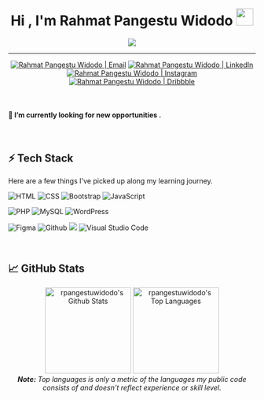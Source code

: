  <h1 align="center">Hi , I'm Rahmat Pangestu Widodo <img src="https://media.giphy.com/media/hvRJCLFzcasrR4ia7z/giphy.gif" width="35"></h1>
 <p align="center">
 <a href="https://github.com/DenverCoder1/readme-typing-svg"><img src="https://readme-typing-svg.herokuapp.com?lines=I'm+a+Student;Junior+Front-End+Web+Developer;Junior+UI/UX+Designer;%20IT%20Enthusiast;Always%20learning%20new%20things&center=true&width=500&height=50"></a>
 </p>
 
 <hr/>
 
 <p align="center">   
  <a href="mailto:rahmatpw@upnvj.ac.id" target="_blank"><img alt="Rahmat Pangestu Widodo | Email" src="https://img.shields.io/badge/-Email-0D1117?style=for-the-badge&logo=gmail&logoColor=FFFFFF"></a>
  <a href="https://www.linkedin.com/in/rahmat-pangestu-widodo" target="_blank"><img alt="Rahmat Pangestu Widodo | LinkedIn" src="https://img.shields.io/badge/-LinkedIn-0D1117?style=for-the-badge&logo=linkedin&logoColor=FFFFFF "></a> 
  <a href="https://www.instagram.com/rpangestuwidodo_" target="_blank"><img alt="Rahmat Pangestu Widodo | Instagram" src="https://img.shields.io/badge/-Instagram-0D1117?style=for-the-badge&logo=instagram&logoColor=FFFFFF"></a>
  <a href="https://dribbble.com/Rp_Widodo" target="_blank"><img alt="Rahmat Pangestu Widodo | Dribbble" src="https://img.shields.io/badge/Dribbble-0D1117?style=for-the-badge&logo=dribbble&logoColor=FFFFFF"></a>
</p
 

 <br/>
<br/>

#### 🔭 I’m currently looking for new opportunities .

 <br/>
 
## ⚡ Tech Stack

Here are a few things I've picked up along my learning journey.

![HTML](https://img.shields.io/badge/HTML5-E34F26?style=for-the-badge&logo=html5&logoColor=white) ![CSS](https://img.shields.io/badge/CSS-239120?&style=for-the-badge&logo=css3&logoColor=white) ![Bootstrap](https://img.shields.io/badge/-Bootstrap-563d7c?style=for-the-badge&logo=bootstrap&logoColor=white) ![JavaScript](https://img.shields.io/badge/JavaScript-F7DF1E?style=for-the-badge&logo=javascript&logoColor=black) 

![PHP](https://img.shields.io/badge/PHP-%23777BB4.svg?style=for-the-badge&logo=php&logoColor=white) ![MySQL](https://img.shields.io/badge/MySQL-00758F?style=for-the-badge&logo=mysql&logoColor=white) ![WordPress](https://img.shields.io/badge/WordPress-00749C?style=for-the-badge&logo=WordPress&logoColor=white) 

![Figma](https://img.shields.io/badge/Figma-ff2865?style=for-the-badge&logo=Figma&logoColor=white) ![Github](https://img.shields.io/badge/github%20-%23121011.svg?&style=for-the-badge&logo=github&logoColor=white) ![](https://img.shields.io/badge/git%20-%23F05033.svg?&style=for-the-badge&logo=git&logoColor=white) ![Visual Studio Code](https://img.shields.io/badge/-Visual%20Studio%20Code-0078d7?style=for-the-badge&logo=visual-studio-code&logoColor=white)

 <br/>
 
 ## &#x1f4c8; GitHub Stats
<div align="center">
    <a href="#"><img alt="rpangestuwidodo's Github Stats" src="https://github-readme-stats.vercel.app/api?username=rpangestuwidodo&show_icons=true&include_all_commits=true&count_private=true&theme=radical&hide_border=true&bg_color=0D1117&title_color=d93b7c&icon_color=F0DB4F" height="175"/></a>
    <a href="#"><img alt="rpangestuwidodo's Top Languages" src="https://github-readme-stats.vercel.app/api/top-langs/?username=rpangestuwidodo&langs_count=10&layout=compact&theme=radical&hide_border=true&bg_color=0D1117&title_color=d93b7c&icon_color=F0DB4F" height="175"/></a>
    <br/>
    <i><b>Note:</b> Top languages is only a metric of the languages my public code consists of and doesn't reflect experience or skill level.</i>
  </div>
 

 <br/>













<!--
**rpangestuwidodo/rpangestuwidodo** is a ✨ _special_ ✨ repository because its `README.md` (this file) appears on your GitHub profile.

Here are some ideas to get you started:

- 🔭 I’m currently working on ...
- 🌱 I’m currently learning ...
- 👯 I’m looking to collaborate on ...
- 🤔 I’m looking for help with ...
- 💬 Ask me about ...
- 📫 How to reach me: ...
- 😄 Pronouns: ...
- ⚡ Fun fact: ...
-->
